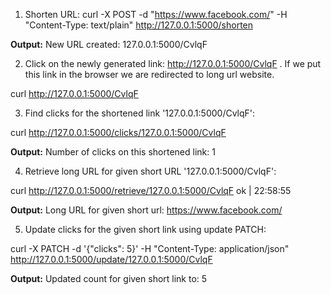 1. Shorten URL: curl -X POST -d "https://www.facebook.com/" -H "Content-Type: text/plain" http://127.0.0.1:5000/shorten

  **Output:** New URL created: 127.0.0.1:5000/CvlqF

2. Click on the newly generated link: http://127.0.0.1:5000/CvlqF . If we put this link in the browser we are redirected to long url website. 

curl http://127.0.0.1:5000/CvlqF                            

<!-- **Output:** <!DOCTYPE HTML PUBLIC "-//W3C//DTD HTML 3.2 Final//EN">
<title>Redirecting...</title>
<h1>Redirecting...</h1>
<p>You should be redirected automatically to target URL: <a href="https://www.facebook.com/">https://www.facebook.com/</a>. If not click the link. -->

3. Find clicks for the shortened link '127.0.0.1:5000/CvlqF': 

curl http://127.0.0.1:5000/clicks/127.0.0.1:5000/CvlqF       

  **Output:** Number of clicks on this shortened link: 1

4. Retrieve long URL for given short URL '127.0.0.1:5000/CvlqF':

curl http://127.0.0.1:5000/retrieve/127.0.0.1:5000/CvlqF     ok | 22:58:55 

  **Output:** Long URL for given short url: https://www.facebook.com/

5. Update clicks for the given short link using update PATCH:

curl -X PATCH -d '{"clicks": 5}' -H "Content-Type: application/json" http://127.0.0.1:5000/update/127.0.0.1:5000/CvlqF

  **Output:** Updated count for given short link to: 5
